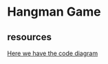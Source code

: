 # Hangman Game

## resources

[Here we have the code diagram](./assets/Solution+-+Hangman+Flowchart+1.png)

